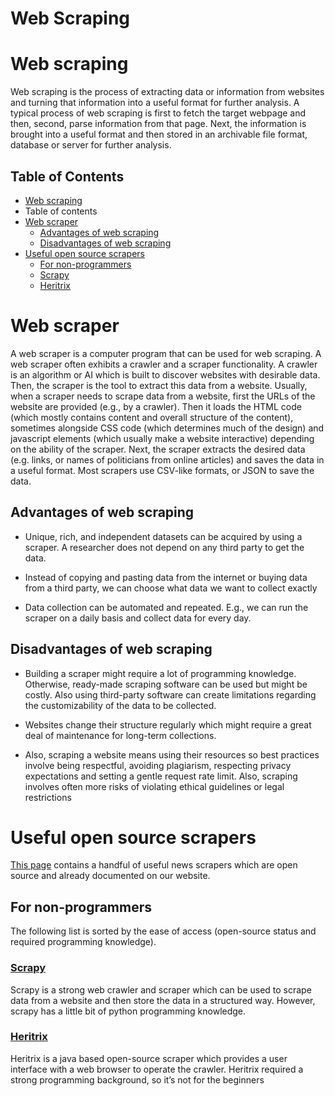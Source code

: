 # Web Scraping

# Web scraping

Web scraping is the process of extracting data or information from websites and turning that information into a useful format for further analysis. A typical process of web scraping is first to fetch the target webpage and then, second, parse information from that page. Next,  the information is brought into a useful format and then stored in an archivable file format, database or server for further analysis.

## Table of Contents
- [Web scraping](#web-scraping)
- Table of contents
- [Web scraper](#web-scraper)
   - [Advantages of web scraping](#advantages-of-web-scraping)
   - [Disadvantages of web scraping](#disadvantages-of-web-scraping)
- [Useful open source scrapers](#useful-open-source-scrapers)
   - [For non-programmers](#for-non-programmers)
   - [Scrapy](#scrapy)
   - [Heritrix](#heritrix)

# Web scraper

A web scraper is a computer program that can be used for web scraping.  A web scraper often exhibits a crawler and a scraper functionality. A crawler is an algorithm or AI which is built to discover websites with desirable data. Then, the scraper is the tool to extract this data from a website. Usually, when a scraper needs to scrape data from a website, first the URLs of the website are provided (e.g., by a crawler). Then it loads the HTML code (which mostly contains content and overall structure of the content), sometimes alongside CSS code (which determines much of the design) and javascript elements (which usually make a website interactive) depending on the ability of the scraper. Next, the scraper extracts the desired data (e.g. links, or names of politicians from online articles) and saves the data in a useful format. Most scrapers use CSV-like formats, or JSON to save the data.

## Advantages of web scraping

* Unique, rich, and independent datasets can be acquired by using a scraper. A researcher does not depend on any third party to get the data.

* Instead of copying and pasting data from the internet or buying data from a third party, we can choose what data we want to collect exactly

* Data collection can be automated and repeated. E.g., we can run the scraper on a daily basis and collect data for every day.

## Disadvantages of web scraping

* Building a scraper might require a lot of programming knowledge. Otherwise, ready-made scraping software can be used but might be costly. Also using third-party software can create limitations regarding the customizability of the data to be collected.

* Websites change their structure regularly which might require a great deal of maintenance for long-term collections.

* Also, scraping a website means using their resources so best practices involve being respectful, avoiding plagiarism, respecting privacy expectations and setting a gentle request rate limit. Also, scraping involves often more risks of violating ethical guidelines or legal restrictions

# Useful open source scrapers

[This page](https://github.com/Leibniz-HBI/Social-Media-Observatory/wiki/General-News-Scrapers) contains a handful of useful news scrapers which are open source and already documented on our website.
  
## For non-programmers

The following list is sorted by the ease of access (open-source status and required programming knowledge).

### [Scrapy](https://github.com/scrapy/scrapy)

Scrapy is a strong web crawler and scraper which can be used to scrape data from a website and then store the data in a structured way. However, scrapy has a little bit of python programming knowledge.

### [Heritrix](https://webarchive.jira.com/wiki/spaces/Heritrix/overview)

Heritrix is a java based open-source scraper which provides a user interface with a web browser to operate the crawler. Heritrix required a strong programming background, so it’s not for the beginners

